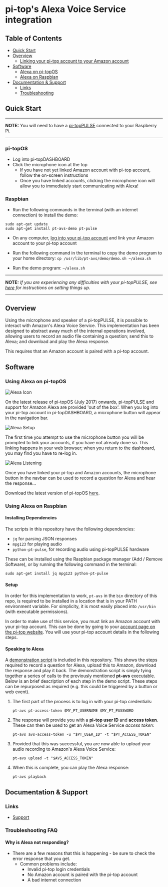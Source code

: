 # pi-top's Alexa Voice Service integration

## Table of Contents
* [Quick Start](#quick-start)
* [Overview](#overview)
	* [Linking your pi-top account to your Amazon account](#overview-linking-accounts)
* [Software](#software)
	* [Alexa on pi-topOS](#software-pt-os)
	* [Alexa on Raspbian](#software-raspbian)
* [Documentation & Support](#support)
	* [Links](#support-links)
	* [Troubleshooting](#support-troubleshooting)

## Quick Start <a name="quick-start"></a>
---
**NOTE:** You will need to have a [pi-topPULSE](https://github.com/pi-top/pi-topPULSE) connected to your Raspberry Pi.

---
### pi-topOS

* Log into pi-topDASHBOARD
* Click the microphone icon at the top
	* If you have not yet linked Amazon account with pi-top account, follow the on-screen instructions
	* Once you have linked accounts, clicking the microphone icon will allow you to immediately start communicating with Alexa!

### Raspbian
* Run the following commands in the terminal (with an internet connection) to install the demo:

```
sudo apt-get update
sudo apt-get install pt-avs-demo pt-pulse
```

* On any computer, [log into your pi-top account](https://pi-top.com/account) and link your Amazon account to your pi-top account

* Run the following command in the terminal to copy the demo program to your home directory: `cp /usr/lib/pt-avs/demo/demo.sh ~/alexa.sh`

* Run the demo program: `~/alexa.sh`

---
**NOTE:** *If you are experiencing any difficulties with your pi-topPULSE, see [here](https://github.com/pi-top/pi-topPULSE) for instructions on setting things up.*

---

## Overview <a name="overview"></a>

Using the microphone and speaker of a pi-topPULSE, it is possible to interact with Amazon's Alexa Voice Service. This implementation has been designed to abstract away much of the internal operations involved, allowing users to record an audio file containing a question; send this to Alexa; and download and play the Alexa response.

This requires that an Amazon account is paired with a pi-top account.


## Software <a name="software"></a>

### Using Alexa on pi-topOS <a name="software-pt-os"></a>
![Alexa Icon](https://static.pi-top.com/images/alexa_icon.png "Alexa Icon")

On the latest release of pi-topOS (July 2017) onwards, pi-topPULSE and support for Amazon Alexa are provided 'out of the box'. When you log into your pi-top account in pi-topDASHBOARD, a microphone button will appear in the navigation bar.

![Alexa Setup](https://static.pi-top.com/images/alexa_setup.png "Alexa Setup")

The first time you attempt to use the microphone button you will be prompted to link your accounts, if you have not already done so. This linking happens in your web browser; when you return to the dashboard, you may find you have to re-log in.

![Alexa Listening](https://static.pi-top.com/images/alexa_listening.png "Alexa Listening")

Once you have linked your pi-top and Amazon accounts, the microphone button in the navbar can be used to record a question for Alexa and hear the response...

Download the latest version of pi-topOS [here](https://pi-top.com/products/dashboard#download).


### Using Alexa on Raspbian <a name="software-raspbian"></a>

#### Installing Dependencies

The scripts in this repository have the following dependencies:

* `jq` for parsing JSON responses
* `mpg123` for playing audio
* `python-pt-pulse`, for recording audio using pi-topPULSE hardware

These can be installed using the Raspbian package manager (Add / Remove Software), or by running the following command in the terminal:

`sudo apt-get install jq mpg123 python-pt-pulse`

#### Setup

In order for this implementation to work, `pt-avs` in the `bin` directory of this repo, is required to be installed in a location that is in your PATH environment variable. For simplicity, it is most easily placed into `/usr/bin` (with executable permissions).

In order to make use of this service, you must link an Amazon account with your pi-top account. This can be done by going to your [account page on the pi-top website](https://pi-top.com/account). You will use your pi-top account details in the following steps.

#### Speaking to Alexa

A [demonstration script](https://github.com/pi-top/Alexa-Voice-Service-Integration/blob/master/example/demo.sh) is included in this repository. This shows the steps required to record a question for Alexa, upload this to Amazon, download the response and play it back. The demonstration script is simply tying together a series of calls to the previously mentioned **pt-avs** executable. Below is an brief description of each step in the demo script. These steps can be repurposed as required (e.g. this could be triggered by a button or web event).

1. The first part of the process is to log in with your pi-top credentials:
   
   `pt-avs pt-access-token $MY_PT_USERNAME $MY_PT_PASSWORD`
   
2. The response will provide you with a **pi-top user ID** and **access token**. These can then be used to get an Alexa Voice Service *access token*:
   
   `pt-avs avs-access-token -u "$PT_USER_ID" -t "$PT_ACCESS_TOKEN"`
   
3. Provided that this was successful, you are now able to upload your audio recording to Amazon's Alexa Voice Service:
   
   `pt-avs upload -t "$AVS_ACCESS_TOKEN"`
   
4. When this is complete, you can play the Alexa response:
   
   `pt-avs playback`

## Documentation & Support <a name="support"></a>

### Links <a name="support-links"></a>

* [Support](https://support.pi-top.com/)

### Troubleshooting FAQ <a name="support-troubleshooting"></a>

#### Why is Alexa not responding?

* There are a few reasons that this is happening - be sure to check the error response that you get.
	* Common problems include:
		* Invalid pi-top login credentials
		* No Amazon account is paired with the pi-top account
		* A bad internet connection
